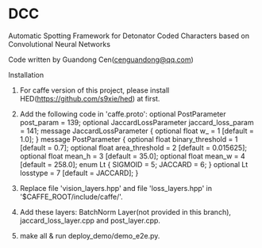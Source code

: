 # DCC
Automatic Spotting Framework for Detonator Coded Characters based on Convolutional Neural Networks

Code written by Guandong Cen(cenguandong@qq.com)

Installation

1. For caffe version of this project, please install HED(https://github.com/s9xie/hed) at first. 

2. Add the following code in 'caffe.proto':
  optional PostParameter post_param = 139;
  optional JaccardLossParameter jaccard_loss_param = 141;
  message JaccardLossParameter {
    optional float w_ = 1 [default = 1.0];
  }
  message PostParameter {
    optional float binary_threshold = 1 [default = 0.7];
    optional float area_threshold = 2 [default = 0.015625];
    optional float mean_h = 3 [default = 35.0];
    optional float mean_w = 4 [default = 258.0];
    enum Lt {
      SIGMOID = 5;
      JACCARD = 6;
    }
    optional Lt losstype = 7 [default = JACCARD];
  }

3. Replace file 'vision_layers.hpp' and file 'loss_layers.hpp' in '$CAFFE_ROOT/include/caffe/'.

4. Add these layers: BatchNorm Layer(not provided in this branch), jaccard_loss_layer.cpp and post_layer.cpp.

5. make all & run deploy_demo/demo_e2e.py.
